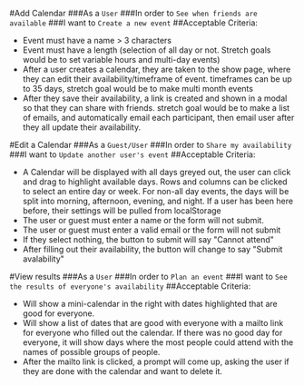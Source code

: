 #Add Calendar
###As a `User`
###In order to `See when friends are available`
###I want to `Create a new event`
##Acceptable Criteria:
- Event must have a name > 3 characters
- Event must have a length (selection of all day or not. Stretch
  goals would be to set variable hours and multi-day events)
- After a user creates a calendar, they are taken to the 
  show page, where they can edit their availability/timeframe of event.
  timeframes can be up to 35 days, stretch goal would be to make multi 
  month events
- After they save their availability, a link is created and shown in a modal
  so that they can share with friends. stretch goal would be to make a 
  list of emails, and automatically email each participant, then email user
  after they all update their availability.

#Edit a Calendar
###As a `Guest/User`
###In order to `Share my availability`
###I want to `Update another user's event`
##Acceptable Criteria:
- A Calendar will be displayed with all days greyed out, the user can
  click and drag to highlight available days. Rows and columns can be 
  clicked to select an entire day or week. For non-all day events, the
  days will be split into morning, afternoon, evening, and night. If a 
  user has been here before, their settings will be pulled from 
  localStorage
- The user or guest must enter a name or the form will not submit.
- The user or guest must enter a valid email or the form will not submit
- If they select nothing, the button to submit will say "Cannot attend"
- After filling out their availability, the button will change to say 
  "Submit avalability"

#View results
###As a `User`
###In order to `Plan an event`
###I want to `See the results of everyone's availability`
##Acceptable Criteria:
- Will show a mini-calendar in the right with dates highlighted that are
  good for everyone.
- Will show a list of dates that are good with everyone with a mailto link 
  for everyone who filled out the calendar. If there was no good day for 
  everyone, it will show days where the most people could attend with the
  names of possible groups of people.
- After the mailto link is clicked, a prompt will come up, asking the user 
  if they are done with the calendar and want to delete it.
